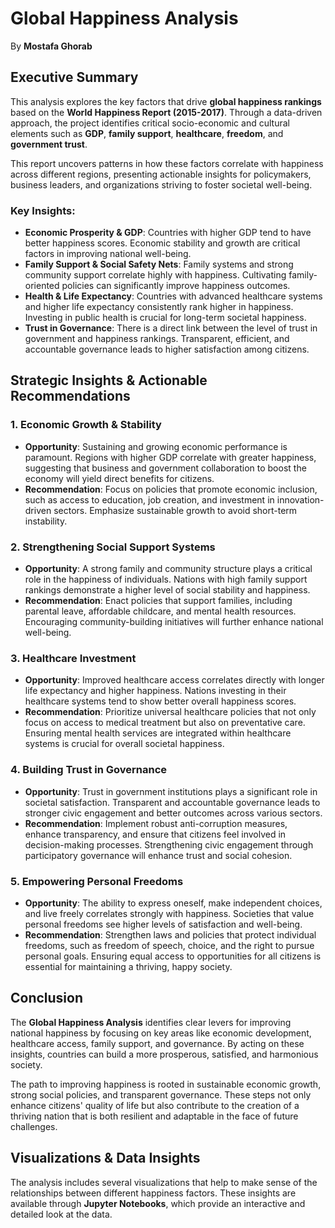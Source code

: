 # Global Happiness Analysis

By **Mostafa Ghorab**

## Executive Summary

This analysis explores the key factors that drive **global happiness rankings** based on the **World Happiness Report (2015-2017)**. Through a data-driven approach, the project identifies critical socio-economic and cultural elements such as **GDP**, **family support**, **healthcare**, **freedom**, and **government trust**. 

This report uncovers patterns in how these factors correlate with happiness across different regions, presenting actionable insights for policymakers, business leaders, and organizations striving to foster societal well-being.

### Key Insights:
- **Economic Prosperity & GDP**: Countries with higher GDP tend to have better happiness scores. Economic stability and growth are critical factors in improving national well-being.
- **Family Support & Social Safety Nets**: Family systems and strong community support correlate highly with happiness. Cultivating family-oriented policies can significantly improve happiness outcomes.
- **Health & Life Expectancy**: Countries with advanced healthcare systems and higher life expectancy consistently rank higher in happiness. Investing in public health is crucial for long-term societal happiness.
- **Trust in Governance**: There is a direct link between the level of trust in government and happiness rankings. Transparent, efficient, and accountable governance leads to higher satisfaction among citizens.
  
## Strategic Insights & Actionable Recommendations

### 1. **Economic Growth & Stability**
   - **Opportunity**: Sustaining and growing economic performance is paramount. Regions with higher GDP correlate with greater happiness, suggesting that business and government collaboration to boost the economy will yield direct benefits for citizens.
   - **Recommendation**: Focus on policies that promote economic inclusion, such as access to education, job creation, and investment in innovation-driven sectors. Emphasize sustainable growth to avoid short-term instability.

### 2. **Strengthening Social Support Systems**
   - **Opportunity**: A strong family and community structure plays a critical role in the happiness of individuals. Nations with high family support rankings demonstrate a higher level of social stability and happiness.
   - **Recommendation**: Enact policies that support families, including parental leave, affordable childcare, and mental health resources. Encouraging community-building initiatives will further enhance national well-being.

### 3. **Healthcare Investment**
   - **Opportunity**: Improved healthcare access correlates directly with longer life expectancy and higher happiness. Nations investing in their healthcare systems tend to show better overall happiness scores.
   - **Recommendation**: Prioritize universal healthcare policies that not only focus on access to medical treatment but also on preventative care. Ensuring mental health services are integrated within healthcare systems is crucial for overall societal happiness.

### 4. **Building Trust in Governance**
   - **Opportunity**: Trust in government institutions plays a significant role in societal satisfaction. Transparent and accountable governance leads to stronger civic engagement and better outcomes across various sectors.
   - **Recommendation**: Implement robust anti-corruption measures, enhance transparency, and ensure that citizens feel involved in decision-making processes. Strengthening civic engagement through participatory governance will enhance trust and social cohesion.

### 5. **Empowering Personal Freedoms**
   - **Opportunity**: The ability to express oneself, make independent choices, and live freely correlates strongly with happiness. Societies that value personal freedoms see higher levels of satisfaction and well-being.
   - **Recommendation**: Strengthen laws and policies that protect individual freedoms, such as freedom of speech, choice, and the right to pursue personal goals. Ensuring equal access to opportunities for all citizens is essential for maintaining a thriving, happy society.

## Conclusion

The **Global Happiness Analysis** identifies clear levers for improving national happiness by focusing on key areas like economic development, healthcare access, family support, and governance. By acting on these insights, countries can build a more prosperous, satisfied, and harmonious society.

The path to improving happiness is rooted in sustainable economic growth, strong social policies, and transparent governance. These steps not only enhance citizens' quality of life but also contribute to the creation of a thriving nation that is both resilient and adaptable in the face of future challenges.

## Visualizations & Data Insights

The analysis includes several visualizations that help to make sense of the relationships between different happiness factors. These insights are available through **Jupyter Notebooks**, which provide an interactive and detailed look at the data.


